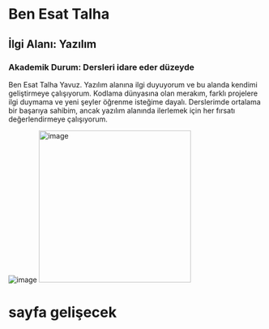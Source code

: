 # Ben Esat Talha
## İlgi Alanı: Yazılım
### Akademik Durum: Dersleri idare eder düzeyde

Ben Esat Talha Yavuz.
Yazılım alanına ilgi duyuyorum ve bu alanda kendimi geliştirmeye çalışıyorum.
Kodlama dünyasına olan merakım, farklı projelere ilgi duymama ve yeni şeyler öğrenme isteğime dayalı.
Derslerimde ortalama bir başarıya sahibim, ancak yazılım alanında ilerlemek için her fırsatı değerlendirmeye çalışıyorum.

![image](https://github.com/user-attachments/assets/4182aeea-9fa6-4432-aa6b-11e86e154c82)
<img src="https://github.com/user-attachments/assets/b4751bc2-f04a-4230-acf3-4116d15039fa" alt="image" width="300" height="auto">


# sayfa gelişecek
